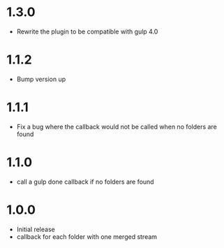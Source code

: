 # 1.3.0
- Rewrite the plugin to be compatible with gulp 4.0

# 1.1.2
- Bump version up

# 1.1.1
- Fix a bug where the callback would not be called when no folders are found

# 1.1.0
- call a gulp done callback if no folders are found

# 1.0.0
- Initial release
- callback for each folder with one merged stream

